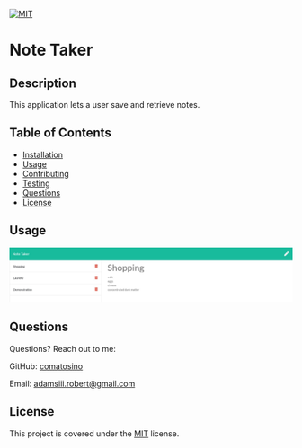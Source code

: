 [![MIT](https://img.shields.io/badge/license-MIT-green)](https://opensource.org/licenses/MIT)

# Note Taker

## Description

This application lets a user save and retrieve notes.

## Table of Contents

- [Installation](#installation)
- [Usage](#usage)
- [Contributing](#Contributing)
- [Testing](#Testing)
- [Questions](#Questions)
- [License](#License)


## Usage

[![screenshot](./public/assets/images/webapp-screenshot.jpg)](https://comatosino.github.io/hw1-code-refactor/)

## Questions

Questions? Reach out to me:

GitHub: [comatosino](https://github.com/comatosino)

Email: adamsiii.robert@gmail.com

## License
    
This project is covered under the [MIT](https://opensource.org/licenses/MIT) license.
    

